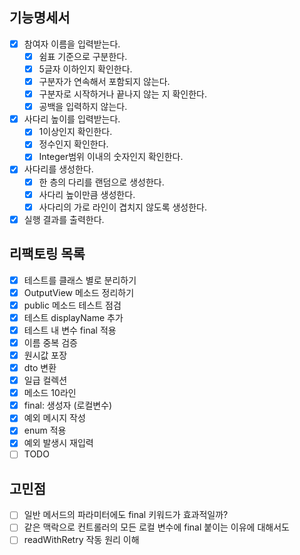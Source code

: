 ## 기능명세서
- [x] 참여자 이름을 입력받는다.
  - [x] 쉼표 기준으로 구분한다.
  - [x] 5글자 이하인지 확인한다.
  - [x] 구분자가 연속해서 포함되지 않는다.
  - [x] 구분자로 시작하거나 끝나지 않는 지 확인한다.
  - [x] 공백을 입력하지 않는다.
- [x] 사다리 높이를 입력받는다.
  - [x] 1이상인지 확인한다.
  - [x] 정수인지 확인한다.
  - [x] Integer범위 이내의 숫자인지 확인한다.
- [x] 사다리를 생성한다.
  - [X] 한 층의 다리를 랜덤으로 생성한다.
  - [x] 사다리 높이만큼 생성한다.
  - [x] 사다리의 가로 라인이 겹치지 않도록 생성한다.
- [x] 실행 결과를 출력한다.

## 리팩토링 목록
- [x] 테스트를 클래스 별로 분리하기
- [x] OutputView 메소드 정리하기
- [x] public 메소드 테스트 점검
- [x] 테스트 displayName 추가
- [x] 테스트 내 변수 final 적용
- [x] 이름 중복 검증
- [x] 원시값 포장
- [X] dto 변환
- [X] 일급 컬렉션
- [x] 메소드 10라인
- [x] final: 생성자  (로컬변수) 
- [x] 예외 메시지 작성
- [x] enum 적용
- [x] 예외 발생시 재입력
- [ ] TODO

## 고민점
- [ ] 일반 메서드의 파라미터에도 final 키워드가 효과적일까?
- [ ] 같은 맥락으로 컨트롤러의 모든 로컬 변수에 final 붙이는 이유에 대해서도
- [ ] readWithRetry 작동 원리 이해
